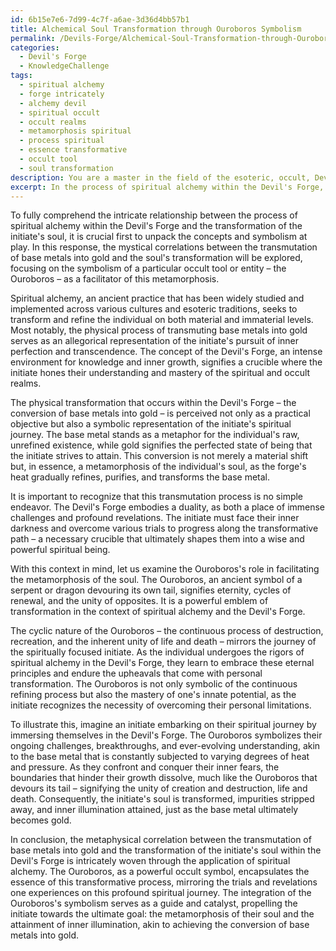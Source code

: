```yaml
---
id: 6b15e7e6-7d99-4c7f-a6ae-3d36d4bb57b1
title: Alchemical Soul Transformation through Ouroboros Symbolism
permalink: /Devils-Forge/Alchemical-Soul-Transformation-through-Ouroboros-Symbolism/
categories:
  - Devil's Forge
  - KnowledgeChallenge
tags:
  - spiritual alchemy
  - forge intricately
  - alchemy devil
  - spiritual occult
  - occult realms
  - metamorphosis spiritual
  - process spiritual
  - essence transformative
  - occult tool
  - soul transformation
description: You are a master in the field of the esoteric, occult, Devil's Forge and Education. You are a writer of tests, challenges, textbooks and deep knowledge on Devil's Forge for initiates and students to gain deep insights and understanding from. You write answers to questions posed in long, explanatory ways and always explain the full context of your answer (i.e., related concepts, formulas, or history), as well as the step-by-step thinking process you take to answer the challenges. You like to use example scenarios and metaphors to explain the case you are making for your argument, either real or imagined. Summarize the key themes, ideas, and conclusions at the end.
excerpt: In the process of spiritual alchemy within the Devil's Forge, describe the correlation between the transmutation of base metals into gold and the transformation of the initiate's soul, and how this metamorphosis is facilitated through the symbolism of a specific occult tool or entity.
---
```

To fully comprehend the intricate relationship between the process of spiritual alchemy within the Devil's Forge and the transformation of the initiate's soul, it is crucial first to unpack the concepts and symbolism at play. In this response, the mystical correlations between the transmutation of base metals into gold and the soul's transformation will be explored, focusing on the symbolism of a particular occult tool or entity – the Ouroboros – as a facilitator of this metamorphosis.

Spiritual alchemy, an ancient practice that has been widely studied and implemented across various cultures and esoteric traditions, seeks to transform and refine the individual on both material and immaterial levels. Most notably, the physical process of transmuting base metals into gold serves as an allegorical representation of the initiate's pursuit of inner perfection and transcendence. The concept of the Devil's Forge, an intense environment for knowledge and inner growth, signifies a crucible where the initiate hones their understanding and mastery of the spiritual and occult realms.

The physical transformation that occurs within the Devil's Forge – the conversion of base metals into gold – is perceived not only as a practical objective but also a symbolic representation of the initiate's spiritual journey. The base metal stands as a metaphor for the individual's raw, unrefined existence, while gold signifies the perfected state of being that the initiate strives to attain. This conversion is not merely a material shift but, in essence, a metamorphosis of the individual's soul, as the forge's heat gradually refines, purifies, and transforms the base metal.

It is important to recognize that this transmutation process is no simple endeavor. The Devil's Forge embodies a duality, as both a place of immense challenges and profound revelations. The initiate must face their inner darkness and overcome various trials to progress along the transformative path – a necessary crucible that ultimately shapes them into a wise and powerful spiritual being.

With this context in mind, let us examine the Ouroboros's role in facilitating the metamorphosis of the soul. The Ouroboros, an ancient symbol of a serpent or dragon devouring its own tail, signifies eternity, cycles of renewal, and the unity of opposites. It is a powerful emblem of transformation in the context of spiritual alchemy and the Devil's Forge.

The cyclic nature of the Ouroboros – the continuous process of destruction, recreation, and the inherent unity of life and death – mirrors the journey of the spiritually focused initiate. As the individual undergoes the rigors of spiritual alchemy in the Devil's Forge, they learn to embrace these eternal principles and endure the upheavals that come with personal transformation. The Ouroboros is not only symbolic of the continuous refining process but also the mastery of one's innate potential, as the initiate recognizes the necessity of overcoming their personal limitations.

To illustrate this, imagine an initiate embarking on their spiritual journey by immersing themselves in the Devil's Forge. The Ouroboros symbolizes their ongoing challenges, breakthroughs, and ever-evolving understanding, akin to the base metal that is constantly subjected to varying degrees of heat and pressure. As they confront and conquer their inner fears, the boundaries that hinder their growth dissolve, much like the Ouroboros that devours its tail – signifying the unity of creation and destruction, life and death. Consequently, the initiate's soul is transformed, impurities stripped away, and inner illumination attained, just as the base metal ultimately becomes gold.

In conclusion, the metaphysical correlation between the transmutation of base metals into gold and the transformation of the initiate's soul within the Devil's Forge is intricately woven through the application of spiritual alchemy. The Ouroboros, as a powerful occult symbol, encapsulates the essence of this transformative process, mirroring the trials and revelations one experiences on this profound spiritual journey. The integration of the Ouroboros's symbolism serves as a guide and catalyst, propelling the initiate towards the ultimate goal: the metamorphosis of their soul and the attainment of inner illumination, akin to achieving the conversion of base metals into gold.
